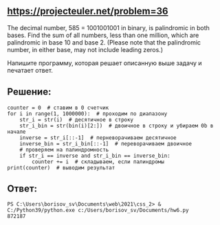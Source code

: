 ## https://projecteuler.net/problem=36

The decimal number, 585 = 1001001001 in binary, is palindromic in both bases. Find the sum of all numbers, less than one million, which are palindromic in base 10 and base 2. (Please note that the palindromic number, in either base, may not include leading zeros.)

Напишите программу, которая решает описанную выше задачу и печатает ответ.

## Решение:
```
counter = 0  # ставим в 0 счетчик
for i in range(1, 1000000):  # проходим по диапазону
    str_i = str(i)  # десятичное в строку
    str_i_bin = str(bin(i)[2:])  # двоичное в строку и убираем 0b в начале
    inverse = str_i[::-1]  # перневорачиваем десятичное
    inverse_bin = str_i_bin[::-1]  # переворачиваем двоичное
    # проверяем на палиндромность
    if str_i == inverse and str_i_bin == inverse_bin:
        counter += i  # складываем, если палиндромы
print(counter)  # выводим результат
```
## Ответ:
```
PS C:\Users\borisov_sv\Documents\web\2021\css_2> & C:/Python39/python.exe c:/Users/borisov_sv/Documents/hw6.py
872187
```